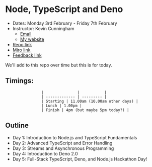 # Node, TypeScript and Deno 

- Dates: Monday 3rd February - Friday 7th February
- Instructor: Kevin Cunningham
  - [Email](mailto:kevin@kevincunningham.co.uk)
  - [My website](https://kevincunningham.co.uk)
- [Repo link](https://github.com/doingandlearning/ovo-feb-2025)
- [Miro link](https://miro.com/app/board/uXjVLlp0XFg=/?share_link_id=386119247904)
- [Feedback link](https://docs.google.com/forms/d/e/1FAIpQLSfxN1F_IKvcFBeigE54fEObjgCA5-f12akZDJDcmEPueoz6gQ/viewform)

We'll add to this repo over time but this is for today.

## Timings:


					|               |           |
					| ------------- | --------- |
					| Starting | 11.00am (10.00am other days) |
					| Lunch | 1.00pm |
					| Finish | 4pm (but maybe 5pm today?) |

## Outline

- Day 1: Introduction to Node.js and TypeScript Fundamentals
- Day 2: Advanced TypeScript and Error Handling
- Day 3: Streams and Asynchronous Programming
- Day 4: Introduction to Deno 2.0 
- Day 5: Full-Stack TypeScript, Deno, and Node.js Hackathon Day!


